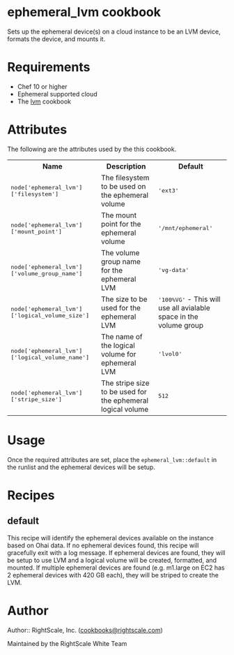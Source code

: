 # ephemeral_lvm cookbook
Sets up the ephemeral device(s) on a cloud instance to be an LVM device, formats the device, and mounts it.

# Requirements
* Chef 10 or higher
* Ephemeral supported cloud
* The [lvm](http://community.opscode.com/cookbooks/lvm) cookbook

# Attributes
The following are the attributes used by the this cookbook.
<table>
  <tr>
    <th>Name</th>
    <th>Description</th>
    <th>Default</th>
  </tr>
  <tr>
    <td><tt>node['ephemeral_lvm']['filesystem']</tt></td>
    <td>The filesystem to be used on the ephemeral volume</td>
    <td><tt>'ext3'</tt></td>
  </tr>
  <tr>
    <td><tt>node['ephemeral_lvm']['mount_point']</tt></td>
    <td>The mount point for the ephemeral volume</td>
    <td><tt>'/mnt/ephemeral'</tt></td>
  </tr>
  <tr>
    <td><tt>node['ephemeral_lvm']['volume_group_name']</tt></td>
    <td>The volume group name for the ephemeral LVM</td>
    <td><tt>'vg-data'</tt></td>
  </tr>
  <tr>
    <td><tt>node['ephemeral_lvm']['logical_volume_size']</tt></td>
    <td>The size to be used for the ephemeral LVM</td>
    <td><tt>'100%VG'</tt> - This will use all avialable space in the volume group</td>
  </tr>
  <tr>
    <td><tt>node['ephemeral_lvm']['logical_volume_name']</tt></td>
    <td>The name of the logical volume for ephemeral LVM</td>
    <td><tt>'lvol0'</tt></td>
  </tr>
  <tr>
    <td><tt>node['ephemeral_lvm']['stripe_size']</tt></td>
    <td>The stripe size to be used for the ephemeral logical volume</td>
    <td><tt>512</tt></td>
  </tr>
</table>

# Usage
Once the required attributes are set, place the `ephemeral_lvm::default` in the runlist and the ephemeral devices will
be setup.

# Recipes
## default
This recipe will identify the ephemeral devices available on the instance based on Ohai data. If no ephemeral devices
found, this recipe will gracefully exit with a log message. If ephemeral devices are found, they will be setup to use
LVM and a logical volume will be created, formatted, and mounted. If multiple ephemeral devices are found
(e.g. m1.large on EC2 has 2 ephemeral devices with 420 GB each), they will be striped to create the LVM.

# Author

Author:: RightScale, Inc. (<cookbooks@rightscale.com>)

Maintained by the RightScale White Team
